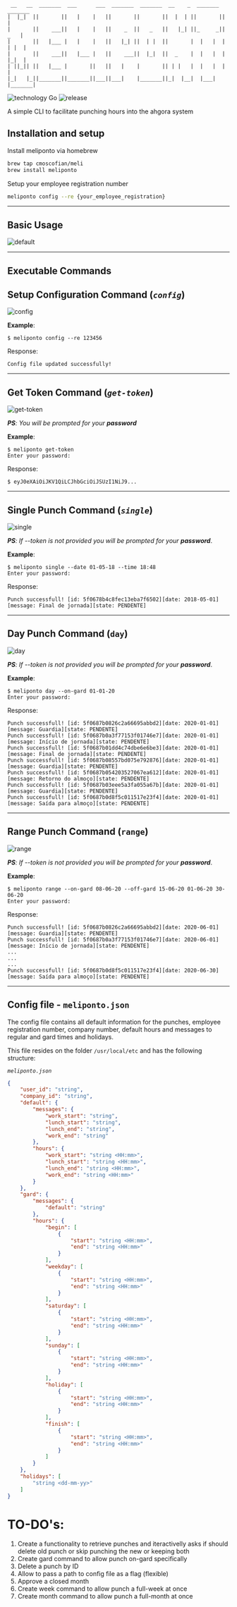 ```
 __   __  _______  ___      ___  _______  _______  __    _  _______  _______ 
|  |_|  ||       ||   |    |   ||       ||       ||  |  | ||       ||       |
|       ||    ___||   |    |   ||    _  ||   _   ||   |_| ||_     _||   _   |
|       ||   |___ |   |    |   ||   |_| ||  | |  ||       |  |   |  |  | |  |
|       ||    ___||   |___ |   ||    ___||  |_|  ||  _    |  |   |  |  |_|  |
| ||_|| ||   |___ |       ||   ||   |    |       || | |   |  |   |  |       |
|_|   |_||_______||_______||___||___|    |_______||_|  |__|  |___|  |_______|

```
![technology Go](https://img.shields.io/badge/technology-go-blue.svg)
![release](https://img.shields.io/github/v/release/cmoscofian/meliponto)

A simple CLI to facilitate punching hours into the ahgora system

## **Installation and setup**
Install meliponto via homebrew
```sh
brew tap cmoscofian/meli
brew install meliponto
```

Setup your employee registration number
```sh
meliponto config --re {your_employee_registration}
```

---
## **Basic Usage**
![default](./.github/assets/default.png)

---
## **Executable Commands**


## **Setup Configuration Command (*`config`*)**
![config](./.github/assets/config.png)

**Example**:

```
$ meliponto config --re 123456
```
Response:
```
Config file updated successfully!
```

---
## **Get Token Command (*`get-token`*)**
![get-token](./.github/assets/get-token.png)

***PS**: You will be prompted for your **password***

**Example**:
```
$ meliponto get-token
Enter your password: 
```
Response:
```
$ eyJ0eXAiOiJKV1QiLCJhbGciOiJSUzI1NiJ9...
```

---
## **Single Punch Command (*`single`*)**
![single](./.github/assets/single.png)

***PS**: If --token is not provided you will be prompted for your **password***.

**Example**:
```
$ meliponto single --date 01-05-18 --time 18:48
Enter your password:
```
Response:
```
Punch successfull! [id: 5f0678b4c8fec13eba7f6502][date: 2018-05-01][message: Final de jornada][state: PENDENTE]
```

---
## **Day Punch Command (`day`)**
![day](./.github/assets/day.png)

***PS**: If --token is not provided you will be prompted for your **password***.

**Example**:
```
$ meliponto day --on-gard 01-01-20
Enter your password:
```
Response:
```
Punch successfull! [id: 5f0687b0826c2a66695abbd2][date: 2020-01-01][message: Guardia][state: PENDENTE]
Punch successfull! [id: 5f0687b0a3f77153f01746e7][date: 2020-01-01][message: Início de jornada][state: PENDENTE]
Punch successfull! [id: 5f0687b01dd4c74dbe6e6be3][date: 2020-01-01][message: Final de jornada][state: PENDENTE]
Punch successfull! [id: 5f0687b08557bd075e792876][date: 2020-01-01][message: Guardia][state: PENDENTE]
Punch successfull! [id: 5f0687b054203527067ea612][date: 2020-01-01][message: Retorno do almoço][state: PENDENTE]
Punch successfull! [id: 5f0687b03eee5a3fa055a67b][date: 2020-01-01][message: Guardia][state: PENDENTE]
Punch successfull! [id: 5f0687b0d8f5c011517e23f4][date: 2020-01-01][message: Saída para almoço][state: PENDENTE]
```

---
## **Range Punch Command (`range`)**
![range](./.github/assets/range.png)

***PS**: If --token is not provided you will be prompted for your **password***.

**Example**:
```
$ meliponto range --on-gard 08-06-20 --off-gard 15-06-20 01-06-20 30-06-20
Enter your password:
```
Response:
```
Punch successfull! [id: 5f0687b0826c2a66695abbd2][date: 2020-06-01][message: Guardia][state: PENDENTE]
Punch successfull! [id: 5f0687b0a3f77153f01746e7][date: 2020-06-01][message: Início de jornada][state: PENDENTE]
...
...
...
Punch successfull! [id: 5f0687b0d8f5c011517e23f4][date: 2020-06-30][message: Saída para almoço][state: PENDENTE]
```

---
## **Config file** - `meliponto.json`
The config file contains all default information for the punches, employee registration number, company number, default hours and messages to regular and gard times and holidays.

This file resides on the folder `/usr/local/etc` and has the following structure:

*`meliponto.json`*
```json
{
    "user_id": "string",
    "company_id": "string",
    "default": {
        "messages": {
            "work_start": "string",
            "lunch_start": "string",
            "lunch_end": "string",
            "work_end": "string"
        },
        "hours": {
            "work_start": "string <HH:mm>",
            "lunch_start": "string <HH:mm>",
            "lunch_end": "string <HH:mm>",
            "work_end": "string <HH:mm>"
        }
    },
    "gard": {
        "messages": {
            "default": "string"
        },
        "hours": {
            "begin": [
                {
                    "start": "string <HH:mm>",
                    "end": "string <HH:mm>"
                }
            ],
            "weekday": [
                {
                    "start": "string <HH:mm>",
                    "end": "string <HH:mm>"
                }
            ],
            "saturday": [
                {
                    "start": "string <HH:mm>",
                    "end": "string <HH:mm>"
                }
            ],
            "sunday": [
                {
                    "start": "string <HH:mm>",
                    "end": "string <HH:mm>"
                }
            ],
            "holiday": [
                {
                    "start": "string <HH:mm>",
                    "end": "string <HH:mm>"
                }
            ],
            "finish": [
                {
                    "start": "string <HH:mm>",
                    "end": "string <HH:mm>"
                }
            ]
        }
    },
    "holidays": [
        "string <dd-mm-yy>"
    ]
}
```

# **TO-DO's**:
1. Create a functionality to retrieve punches and iteractivelly asks if should delete old punch or skip punching the new or keeping both
1. Create gard command to allow punch on-gard specifically
1. Delete a punch by ID
1. Allow to pass a path to config file as a flag (flexible)
1. Approve a closed month
1. Create week command to allow punch a full-week at once
1. Create month command to allow punch a full-month at once